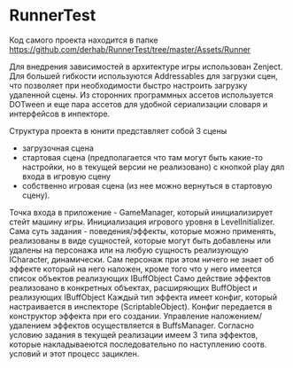 # RunnerTest
Код самого проекта находится в папке https://github.com/derhab/RunnerTest/tree/master/Assets/Runner

Для внедрения зависимостей в архитектуре игры использован Zenject.
Для большей гибкости используются Addressables для загрузки сцен, что позволяет при необходимости быстро настроить загрузку удаленной сцены.
Из сторонних программных ассетов используется DOTween и еще пара ассетов для удобной сериализации словаря и интерфейсов в инпекторе.

Структура проекта в юнити представляет собой 3 сцены
- загрузочная сцена
- стартовая сцена (предполагается что там могут быть какие-то настройки, но в текущей версии не реализовано) с кнопкой play дял входа в игровую сцену
- собственно игровая сцена (из нее можно вернуться в стартовую сцену).

Точка входа в приложение - GameManager, который инициализирует стейт машину игры.
Инициализация игрового уровня в LevelInitializer.
Сама суть задания - поведения/эффекты, которые можно применять, реализованы в виде сущностей, которые могут быть добавлены или удалены на персонажа 
или на любую сущность реализующую ICharacter, динамически.
Сам персонаж при этом ничего не знает об эффекте который на него наложен, кроме того что у него имеется список объектов реализующих IBuffObject
Само действие эффектов реализовано в конкретных объектах, расширяющих BuffObject и реализующих IBuffObject
Каждый тип эффекта имеет конфиг, который настраивается в инспекторе (ScriptableObject). Конфиг передается в конструктор эффекта при его создании.
Управление наложением/удалением эффектов осуществляется в BuffsManager. 
Согласно условию задания в текущей реализации имеем 3 типа эффектов, которые накладываеются последовательно по наступлению соотв. условий и этот процесс зациклен.
